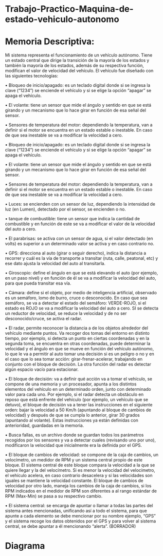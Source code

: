 # Trabajo-Practico-Maquina-de-estado-vehiculo-autonomo
# Memoria Descriptiva:

Mi sistema representa el funcionamiento de un vehículo autónomo. Tiene un estado central que dirige la transición de la mayoría de los estados y también la mayoría de los estados, además de su respectiva función, modifican el valor de velocidad del vehículo.
El vehículo fue diseñado con las siguientes tecnologías:

•	Bloqueo de inicio/apagado: es un teclado digital donde si se ingresa la clave (“1234”) se enciende el vehículo y si se elige la opción “apagar” se apaga el vehículo.

•	El volante: tiene un sensor que mide el ángulo y sentido en que se está girando y un mecanismo que lo hace girar en función de esa señal del sensor.

•	Sensores de temperatura del motor: dependiendo la temperatura, van a definir si el motor se encuentra en un estado estable o inestable. En caso de que sea inestable se va a modificar la velocidad a cero.

•	Bloqueo de inicio/apagado: es un teclado digital donde si se ingresa la clave (“1234”) se enciende el vehículo y si se elige la opción “apagar” se apaga el vehículo.

•	El volante: tiene un sensor que mide el ángulo y sentido en que se está girando y un mecanismo que lo hace girar en función de esa señal del sensor.

•	Sensores de temperatura del motor: dependiendo la temperatura, van a definir si el motor se encuentra en un estado estable o inestable. En caso de que sea inestable se va a modificar la velocidad a cero.

•	Luces: se encienden con un sensor de luz, dependiendo la intensidad de luz (en Lumen), detectado por el sensor, se encienden o no.

•	tanque de combustible: tiene un sensor que indica la cantidad de combustible y en función de este se va a modificar el valor de la velocidad del auto a cero.

•	El parabrisas: se activa con un sensor de agua, si el valor detectado (en volts) es superior a un determinado valor se activa y en caso contrario no.

•	GPS: direcciona al auto (girar o seguir derecho), indica la distancia a recorrer y cuál es la vía de transporte a transitar (ruta, calle, peatonal, etc) y ese dato ajusta la velocidad del auto al transitarla.

•	Giroscopio: define el ángulo en que se está elevando el auto (por ejemplo, en un paso nivel) y en función de él se va a modificar la velocidad del auto, para que pueda transitar esa vía.

•	Cámara: define si el objeto, por medio de inteligencia artificial, observado es un semáforo, lomo de burro, cruce o desconocido. En caso que sea semáforo, se va a detectar el estado del semáforo: VERDE-ROJO, si el estado es ROJO se va a modificar la velocidad del auto a cero. SI se detecta un reductor de velocidad, se reduce la velocidad y de no ser desconocido/cruce, se activa el radar.

•	El radar, permite reconocer la distancia a de los objetos alrededor del vehículo mediante puntos. Va recoger dos tomas del entorno en distinto tiempo, por ejemplo, si detecta un punto en ciertas coordenadas y en la segunda toma, se encuentra en otras coordenadas, puede determinar la velocidad y el ángulo en que se mueve en función del vehículo autónomo, lo que le va a permitir al auto tomar una decisión si es un peligro o no y en el caso que lo sea tomar acción: girar-frenar-acelerar, trabajando en conjunto con el bloque de decisión. La otra función del radar es detectar algún espacio vacío para estacionar.

•	El bloque de decisión: va a definir qué acción va a tomar el vehículo, se compone de una memoria y un procesador, apunta a los distintos elementos del vehículo en un determinado orden, junto con determinado valor para cada uno. Por ejemplo, si el radar detecta un obstáculo en reposo que está enfrente del vehículo (por ejemplo, un vehículo que se detuvo), el bloque de decisión va a tener las instrucciones en el siguiente orden: bajar la velocidad a 50 Km/h (apuntando al bloque de cambios de velocidad) y después de que se cumpla lo anterior, girar 30 grados (apuntando al volante). Estas instrucciones ya están definidas con anterioridad, guardadas en la memoria.

•	Busca fallas, es un archivo donde se guardan todos los parámetros recogidos por los sensores y va a detectar cuales (revisando uno por uno), modificaron la velocidad que inicialmente era la definida por el GPS.

•	El bloque de cambios de velocidad: se compone de la caja de cambios, un velocímetro, un medidor de RPM y un sistema central propio de este bloque.
El sistema central de este bloque compara la velocidad a la que se quiere llegar y la del velocímetro. Si es menor la velocidad del velocímetro, el vehículo acelera, en caso contrario desacelera y si las velocidades son iguales se mantiene la velocidad constante.
El bloque de cambios de velocidad por otro lado, maneja los cambios de la caja de cambios, si los RPM indicados en el medidor de RPM son diferentes a al rango estándar de RPM (Max-Min) se pasa a su respectivo cambio.

•	El sistema central: se encarga de apuntar o llamar a todas las partes del sistema antes mencionadas, unificando así a todo el sistema, para que apunte a cada elemento se debe mencionar por su nombre ejemplo, “GPS” y el sistema recoge los datos obtenidos por el GPS y para volver al sistema central, se debe apuntar a él mencionando “alerta”.
(BORRADOR)


# Diagrama



